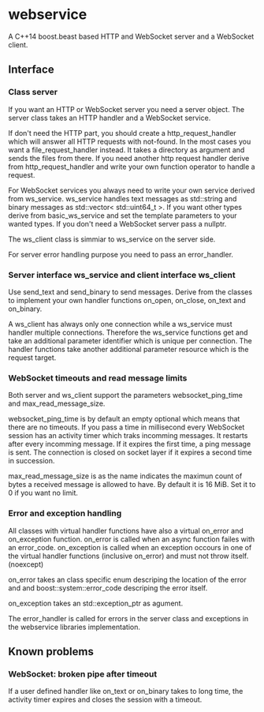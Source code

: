# webservice

A C++14 boost.beast based HTTP and WebSocket server and a WebSocket client.

## Interface

### Class server

If you want an HTTP or WebSocket server you need a server object. The server
class takes an HTTP handler and a WebSocket service.

If don't need the HTTP part, you should create a http_request_handler which
will answer all HTTP requests with not-found. In the most cases you want a
file_request_handler instead. It takes a directory as argument and sends the
files from there. If you need another http request handler derive from
http_request_handler and write your own function operator to handle a request.

For WebSocket services you always need to write your own service derived from
ws_service. ws_service handles text messages as std::string and binary messages
as std::vector< std::uint64_t >. If you want other types derive from
basic_ws_service and set the template parameters to your wanted types. If you
don't need a WebSocket server pass a nullptr.

The ws_client class is simmiar to ws_service on the server side.

For server error handling purpose you need to pass an error_handler.

### Server interface ws_service and client interface ws_client

Use send_text and send_binary to send messages. Derive from the classes to
implement your own handler functions on_open, on_close, on_text and on_binary.

A ws_client has always only one connection while a ws_service must handler
multiple connections. Therefore the ws_service functions get and take an
additional parameter identifier which is unique per connection. The handler
functions take another additional parameter resource which is the request
target.

### WebSocket timeouts and read message limits

Both server and ws_client support the parameters websocket_ping_time and
max_read_message_size.

websocket_ping_time is by default an empty optional which means that there are
no timeouts. If you pass a time in millisecond every WebSocket session has
an activity timer which traks incomming messages. It restarts after every
incomming message. If it expires the first time, a ping message is sent. The
connection is closed on socket layer if it expires a second time in succession.

max_read_message_size is as the name indicates the maximun count of bytes a
received message is allowed to have. By default it is 16 MiB. Set it to 0 if
you want no limit.

### Error and exception handling

All classes with virtual handler functions have also a virtual on_error and
on_exception function. on_error is called when an async function failes with an
error_code. on_exception is called when an exception occours in one of the
virtual handler functions (inclusive on_error) and must not throw itself.
(noexcept)

on_error takes an class specific enum descriping the location of the error and
and boost::system::error_code descriping the error itself.

on_exception takes an std::exception_ptr as agument.

The error_handler is called for errors in the server class and exceptions in
the webservice libraries implementation.

## Known problems

### WebSocket: broken pipe after timeout

If a user defined handler like on_text or on_binary takes to long time, the
activity timer expires and closes the session with a timeout.
